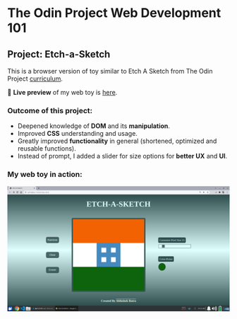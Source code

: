 # The Odin Project Web Development 101
## Project: Etch-a-Sketch
  This is a browser version of toy similar to Etch A Sketch from The Odin Project [curriculum](https://www.theodinproject.com/paths/foundations/courses/foundations/lessons/etch-a-sketch-project).

🔗 **Live preview** of my web toy is [here]().

### Outcome of this project: ###
* Deepened knowledge of **DOM** and its **manipulation**.
* Improved **CSS** understanding and usage.
* Greatly improved **functionality** in general (shortened, optimized and reusable functions).
* Instead of prompt, I added a slider for size options for **better UX** and **UI**.

### My web toy in action: ###

![Toy in action](./images/screenshot.png)
